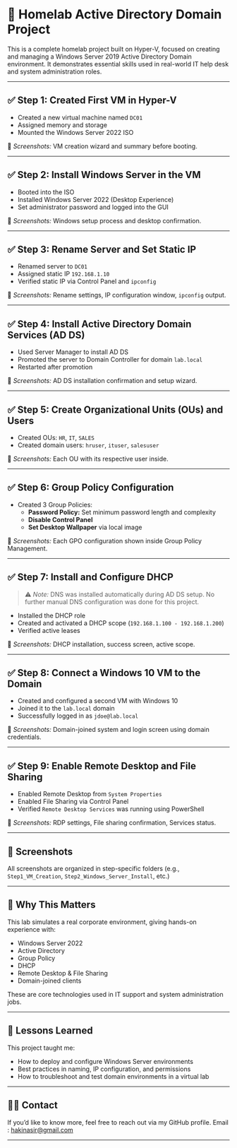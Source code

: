 # 🧠 Homelab Active Directory Domain Project

This is a complete homelab project built on Hyper-V, focused on creating and managing a Windows Server 2019 Active Directory Domain environment. It demonstrates essential skills used in real-world IT help desk and system administration roles.

---

## ✅ Step 1: Created First VM in Hyper-V
- Created a new virtual machine named `DC01`
- Assigned memory and storage
- Mounted the Windows Server 2022 ISO

📸 *Screenshots:* VM creation wizard and summary before booting.

---

## ✅ Step 2: Install Windows Server in the VM
- Booted into the ISO
- Installed Windows Server 2022 (Desktop Experience)
- Set administrator password and logged into the GUI

📸 *Screenshots:* Windows setup process and desktop confirmation.

---

## ✅ Step 3: Rename Server and Set Static IP
- Renamed server to `DC01`
- Assigned static IP `192.168.1.10`
- Verified static IP via Control Panel and `ipconfig`

📸 *Screenshots:* Rename settings, IP configuration window, `ipconfig` output.

---

## ✅ Step 4: Install Active Directory Domain Services (AD DS)
- Used Server Manager to install AD DS
- Promoted the server to Domain Controller for domain `lab.local`
- Restarted after promotion

📸 *Screenshots:* AD DS installation confirmation and setup wizard.

---

## ✅ Step 5: Create Organizational Units (OUs) and Users
- Created OUs: `HR`, `IT`, `SALES`
- Created domain users: `hruser`, `ituser`, `salesuser`

📸 *Screenshots:* Each OU with its respective user inside.

---

## ✅ Step 6: Group Policy Configuration
- Created 3 Group Policies:
  - **Password Policy:** Set minimum password length and complexity
  - **Disable Control Panel**
  - **Set Desktop Wallpaper** via local image

📸 *Screenshots:* Each GPO configuration shown inside Group Policy Management.

---

## ✅ Step 7: Install and Configure DHCP  
> ⚠️ *Note:* DNS was installed automatically during AD DS setup. No further manual DNS configuration was done for this project.

- Installed the DHCP role
- Created and activated a DHCP scope (`192.168.1.100 - 192.168.1.200`)
- Verified active leases

📸 *Screenshots:* DHCP installation, success screen, active scope.

---

## ✅ Step 8: Connect a Windows 10 VM to the Domain
- Created and configured a second VM with Windows 10
- Joined it to the `lab.local` domain
- Successfully logged in as `jdoe@lab.local`

📸 *Screenshots:* Domain-joined system and login screen using domain credentials.

---

## ✅ Step 9: Enable Remote Desktop and File Sharing
- Enabled Remote Desktop from `System Properties`
- Enabled File Sharing via Control Panel
- Verified `Remote Desktop Services` was running using PowerShell

📸 *Screenshots:* RDP settings, File sharing confirmation, Services status.

---

## 📂 Screenshots
All screenshots are organized in step-specific folders (e.g., `Step1_VM_Creation`, `Step2_Windows_Server_Install`, etc.)

---

## 💼 Why This Matters

This lab simulates a real corporate environment, giving hands-on experience with:
- Windows Server 2022
- Active Directory
- Group Policy
- DHCP
- Remote Desktop & File Sharing
- Domain-joined clients

These are core technologies used in IT support and system administration jobs.

---

## 🧠 Lessons Learned

This project taught me:
- How to deploy and configure Windows Server environments
- Best practices in naming, IP configuration, and permissions
- How to troubleshoot and test domain environments in a virtual lab

---

## 👨‍💻 Contact

If you’d like to know more, feel free to reach out via my GitHub profile.
Email : hakinasir@gmail.com

---

